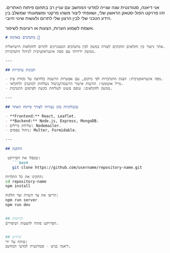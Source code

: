 אני דיאנה, סטודנטית שנה שנייה למדעי המחשב עם עניין רב בתחום פיתוח האתרים. 
זהו פרויקט הפול-סטאק הראשון שלי, ושאפתי ליצור משהו פרקטי ומשמעותי שמשלב בין הידע הטכני שלי לבין הרצון שלי לתרום ולעשות שינוי חיובי.

אשמח לשמוע הערות, הצעות או רעיונות לשיפור. 
```markdown
# מתנדבים באדמה 🌱

אתר גישור בין חקלאים הזקוקים לעזרה במשק לבין מתנדבים המעוניינים לתרום לחקלאות הישראלית. 
ממשק ידידותי עם מפה אינטראקטיבית לניהול התנדבויות.

---

## תכונות עיקריות

- מפה אינטראקטיבית: הצגת התנדבויות לפי מיקום, עם אפשרות הרשמה בלחיצה על נקודת ציון.  
- מייל אוטומטי: הודעות אישור הרשמה/ביטול נשלחות למתנדב ולחקלאי.
- ממשק לחקלאים: טופס פשוט לשליחת בקשה לפרסום התנדבות.

---

## טכנולוגיות בהן נעזרתי לצורך פיתוח האתר 

- **Frontend:** React, Leaflet.  
- **Backend:** Node.js, Express, MongoDB.  
- שליחת מיילים: Nodemailer.  
- ניהול טפסים: Multer, Formidable.

---

## התקנה

 שכפלו את הפרויקט:
   ```bash
   git clone https://github.com/username/repository-name.git

התקינו את כל התלויות:
cd repository-name
npm install

הריצו את צד השרת וצד הלקוח:
npm run server
npm run dev


## תרומות
הפרויקט פתוח להצעות ושיפורים.


## קרדיט
פותח על ידי:
דיאנה בניש - סטודנטית למדעי המחשב.
